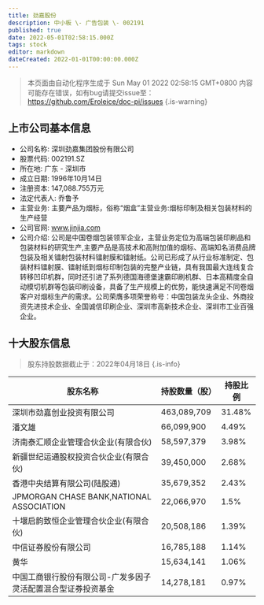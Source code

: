 ```yaml
---
title: 劲嘉股份
description: 中小板 \- 广告包装 \- 002191
published: true
date: 2022-05-01T02:58:15.000Z
tags: stock
editor: markdown
dateCreated: 2022-01-01T00:00:00.000Z
---
```


> 本页面由自动化程序生成于 Sun May 01 2022 02:58:15 GMT+0800
> 内容可能存在错误，如有bug请提交issue至：https://github.com/Eroleice/doc-pi/issues
{.is-warning}

## 上市公司基本信息
- 公司名称: 深圳劲嘉集团股份有限公司
- 股票代码: 002191.SZ
- 所在地: 广东 - 深圳市
- 成立日期: 1996年10月14日
- 注册资本: 147,088.755万元
- 法定代表人: 乔鲁予
- 主营业务: 主要产品为烟标，俗称“烟盒”主营业务:烟标印制及相关包装材料的生产经营
- 公司官网: www.jinjia.com
- 公司介绍: 公司是中国卷烟包装领军企业，主营业务定位为高端包装印刷品和包装材料的研究生产,主要产品是高技术和高附加值的烟标、高端知名消费品牌包装及相关镭射包装材料镭射膜和镭射纸。公司已形成了从行业标准制定、包装材料镭射膜、镭射纸到烟标印制包装的完整产业链，具有我国最大连线复合转移凹印机群，同时还引进了系列德国海德堡速霸印刷机群、日本高精度全自动模切机群等包装印刷设备，具备了生产规模上的优势，能快速满足不同卷烟客户对烟标生产的需求。公司荣膺多项荣誉称号：中国包装龙头企业、外商投资先进技术企业、全国诚信印刷企业、深圳市高新技术企业、深圳市工业百强企业。


## 十大股东信息
> 股东持股数据截止于：2022年04月18日
{.is-info}

| 股东名称 | 持股数量（股） | 持股比例 |
| --- | --- | --- |
| 深圳市劲嘉创业投资有限公司 | 463,089,709 | 31.48% |
| 潘文雄 | 66,099,900 | 4.49% |
| 济南泰汇顺企业管理合伙企业(有限合伙) | 58,597,379 | 3.98% |
| 新疆世纪运通股权投资合伙企业(有限合伙) | 39,450,000 | 2.68% |
| 香港中央结算有限公司(陆股通) | 35,679,352 | 2.43% |
| JPMORGAN CHASE BANK,NATIONAL ASSOCIATION | 22,066,970 | 1.5% |
| 十堰启韵致恒企业管理合伙企业(有限合伙) | 20,508,186 | 1.39% |
| 中信证券股份有限公司 | 16,785,188 | 1.14% |
| 黄华 | 15,634,141 | 1.06% |
| 中国工商银行股份有限公司-广发多因子灵活配置混合型证券投资基金 | 14,278,181 | 0.97% |




